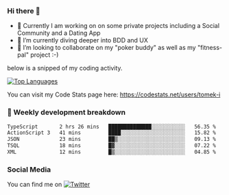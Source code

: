 ### Hi there 👋


- 🔭 Currently I am working on on some private projects including a Social Community and a Dating App
- 🌱 I’m currently diving deeper into BDD and UX
- 👯 I’m looking to collaborate on my "poker buddy" as well as my "fitness-pal" project :-)

below is a snipped of my coding activity.
<!--
**tomek-i/tomek-i** is a ✨ _special_ ✨ repository because its `README.md` (this file) appears on your GitHub profile.

Here are some ideas to get you started:

- 🔭 I’m currently working on ...
- 🌱 I’m currently learning ...
- 👯 I’m looking to collaborate on ...
- 🤔 I’m looking for help with ...
- 💬 Ask me about ...
- 📫 How to reach me: ...
- 😄 Pronouns: ...
- ⚡ Fun fact: ...
-->
[![Top Languages](https://github-readme-stats.vercel.app/api/top-langs/?username=tomek-i&layout=compact)](https://github.com/tomek-i)

You can visit my Code Stats page here: https://codestats.net/users/tomek-i

### 💬 Weekly development breakdown
<!--START_SECTION:waka-->

```txt
TypeScript       2 hrs 26 mins   ██████████████░░░░░░░░░░░   56.35 %
ActionScript 3   41 mins         ████░░░░░░░░░░░░░░░░░░░░░   15.82 %
JSON             23 mins         ██▒░░░░░░░░░░░░░░░░░░░░░░   09.13 %
TSQL             18 mins         █▓░░░░░░░░░░░░░░░░░░░░░░░   07.22 %
XML              12 mins         █▒░░░░░░░░░░░░░░░░░░░░░░░   04.85 %
```

<!--END_SECTION:waka-->

<!-- Actual text -->

### Social Media
You can find me on [![Twitter][1.2]][1]

<!-- Icons -->

[1.2]: http://i.imgur.com/wWzX9uB.png 


<!-- Links to your social media accounts -->

[1]: https://twitter.com/tomek_i
